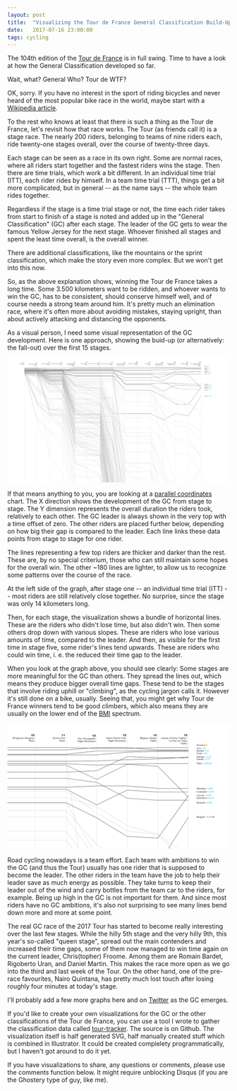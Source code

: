 ```yaml
---
layout: post
title:  "Visualizing the Tour de France General Classification Build-Up"
date:   2017-07-16 23:00:00
tags: cycling
---
```


The 104th edition of the [Tour de France](http://www.letour.fr/) is in full swing. Time to have a look at how the General Classification developed so far.

Wait, what? General Who? Tour de WTF?

OK, sorry. If you have no interest in the sport of riding bicycles and never heard of the most popular bike race in the world, maybe start with a [Wikipedia article](https://en.wikipedia.org/wiki/Tour_de_France).

To the rest who knows at least that there is such a thing as the Tour de France, let's revisit how that race works. The Tour (as friends call it) is a stage race. The nearly 200 riders, belonging to teams of nine riders each, ride twenty-one stages overall, over the course of twenty-three days.

Each stage can be seen as a race in its own right. Some are normal races, where all riders start together and the fastest riders wins the stage. Then there are time trials, which work a bit different. In an individual time trial (ITT), each rider rides by himself. In a team time trial (TTT), things get a bit more complicated, but in general -- as the name says -- the whole team rides together.

Regardless if the stage is a time trial stage or not, the time each rider takes from start to finish of a stage is noted and added up in the "General Classification" (GC) after each stage. The leader of the GC gets to wear the famous Yellow Jersey for the next stage. Whoever finished all stages and spent the least time overall, is the overall winner.

There are additional classifications, like the mountains or the sprint classification, which make the story even more complex. But we won't get into this now.

So, as the above explanation shows, winning the Tour de France takes a long time. Some 3.500 kilometers want to be ridden, and whoever wants to win the GC, has to be consistent, should conserve himself well, and of course needs a strong team around him. It's pretty much an elimination race, where it's often more about avoiding mistakes, staying upright, than about actively attacking and distancing the opponents.

As a visual person, I need some visual representation of the GC development. Here is one approach, showing the buid-up (or alternatively: the fall-out) over the first 15 stages.

[![Overview](/assets/img/2017-07-16/tour-2017-gc-after-stage-15.png)](/assets/img/2017-07-16/tour-2017-gc-after-stage-15.png)

If that means anything to you, you are looking at a [parallel coordinates](https://en.wikipedia.org/wiki/Parallel_coordinates) chart. The X direction shows the development of the GC from stage to stage. The Y dimension represents the overall duration the riders took, relatively to each other. The GC leader is always shown in the very top with a time offset of zero. The other riders are placed further below, depending on how big their gap is compared to the leader. Each line links these data points from stage to stage for one rider.

The lines representing a few top riders are thicker and darker than the rest. These are, by no special criterium, those who can still maintain some hopes for the overall win. The other ~180 lines are lighter, to allow us to recognize some patterns over the course of the race.

At the left side of the graph, after stage one -- an individual time trial (ITT) -- most riders are still relatively close together. No surprise, since the stage was only 14 kilometers long.

Then, for each stage, the visualization shows a bundle of horizontal lines. These are the riders who didn't lose time, but also didn't win. Then some others drop down with various slopes. These are riders who lose various amounts of time, compared to the leader. And then, as visible for the first time in stage five, some rider's lines tend upwards. These are riders who could win time, i. e. the reduced their time gap to the leader.

When you look at the graph above, you should see clearly: Some stages are more meaningful for the GC than others. They spread the lines out, which means they produce bigger overall time gaps. These tend to be the stages that involve riding uphill or "climbing", as the cycling jargon calls it. However it's still done on a bike, usually. Seeing that, you might get why Tour de France winners tend to be good climbers, which also means they are usually on the lower end of the [BMI](https://en.wikipedia.org/wiki/Body_mass_index) spectrum.

[![Detail](/assets/img/2017-07-16/tour-2017-gc-after-stage-15-detail.png)](/assets/img/2017-07-16/tour-2017-gc-after-stage-15-detail.png)

Road cycling nowadays is a team effort. Each team with ambitions to win the GC (and thus the Tour) usually has one rider that is supposed to become the leader. The other riders in the team have the job to help their leader save as much energy as possible. They take turns to keep their leader out of the wind and carry bottles from the team car to the riders, for example. Being up high in the GC is not important for them. And since most riders have no GC ambitions, it's also not surprising to see many lines bend down more and more at some point.

The real GC race of the 2017 Tour has started to become really interesting over the last few stages. While the hilly 5th stage and the very hilly 9th, this year's so-called "queen stage", spread out the main contenders and increased their time gaps, some of them now managed to win time again on the current leader, Chris(topher) Froome. Among them are Romain Bardet, Rigoberto Uran, and Daniel Martin. This makes the race more open as we go into the third and last week of the Tour. On the other hand, one of the pre-race favourites, Nairo Quintana, has pretty much lost touch after losing roughly four minutes at today's stage.

I'll probably add a few more graphs here and on [Twitter](https://twitter.com/MarianSteinbach) as the GC emerges.

If you'd like to create your own visualizations for the GC or the other classifications of the Tour de France, you can use a tool I wrote to gather the classification data called [tour-tracker](https://github.com/marians/tour-tracker). The source is on Github. The visualization itself is half generated SVG, half manually created stuff which is combined in Illustrator. It could be created complelety programmatically, but I haven't got around to do it yet.

If you have visualizations to share, any questions or comments, please use the comments function below. It might require unblocking Disqus (if you are the Ghostery type of guy, like me).
